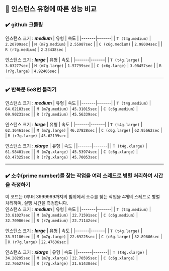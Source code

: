 ## 🔎 인스턴스 유형에 따른 성능 비교
### ✔️ github 크롤링
인스턴스 크기 : ___medium___ 
| 유형 | 속도 |
|-------|-------|
| `T (t4g.medium)` | `2.20709sec` |
| `M (m7g.medium)` | `2.55987sec` |
| `C (c6g.medium)` | `2.98004sec` |
| `R (r7g.medium)` | `2.23438sec` |

인스턴스 크기 : ___large___
| 유형 | 속도 |
|-------|-------|
| `T (t4g.large)` | `3.03277sec` |
| `M (m7g.large)` | `1.57799sec` |
| `C (c6g.large)` | `3.08457sec` |
| `R (r7g.large)` | `4.92406sec` | 

- - -

### ✔️ 반복문 5e8번 돌리기
인스턴스 크기 : ___medium___
| 유형 | 속도 |
|-------|-------|
| `T (t4g.medium)` | `64.02183sec` |
| `M (m7g.medium)` | `45.31015sec` |
| `C (c6g.medium)` | `69.90231sec` |
| `R (r7g.medium)` | `45.56339sec` | 

인스턴스 크기 : ___large___
| 유형 | 속도 |
|-------|-------|
| `T (t4g.large)` | `62.16461sec` |
| `M (m7g.large)` | `46.27828sec` |
| `C (c6g.large)` | `62.95662sec` |
| `R (r7g.large)` | `45.62199sec` |

인스턴스 크기 : ___xlarge___
| 유형 | 속도 |
|-------|-------|
| `T (t4g.xlarge)` | `61.98401sec` |
| `M (m7g.xlarge)` | `45.53974sec` |
| `C (c6g.xlarge)` | `63.47325sec` |
| `R (r7g.xlarge)` | `45.70053sec` |

- - -

### ✔️ 소수(prime number)를 찾는 작업을 여러 스레드로 병렬 처리하여 시간을 측정하기
이 코드는 0부터 3999999까지의 범위에서 소수를 찾는 작업을 4개의 스레드로 병렬 처리하며, 실행 시간을 측정합니다. 
<br>
인스턴스 크기 : ___medium___
| 유형 | 속도 |
|-------|-------|
| `T (t4g.medium)` | `33.81027sec` |
| `M (m7g.medium)` | `22.71591sec` |
| `C (c6g.medium)` | `32.70906sec` |
| `R (r7g.medium)` | `22.71142sec` | 

인스턴스 크기 : ___large___
| 유형 | 속도 |
|-------|-------|
| `T (t4g.large)` | `33.51186sec` |
| `M (m7g.large)` | `22.69225sec` |
| `C (c6g.large)` | `32.89606sec` |
| `R (r7g.large)` | `22.47636sec` |

인스턴스 크기 : ___xlarge___
| 유형 | 속도 |
|-------|-------|
| `T (t4g.xlarge)` | `34.20295sec` |
| `M (m7g.xlarge)` | `22.70595sec` |
| `C (c6g.xlarge)` | `32.76627sec` |
| `R (r7g.xlarge)` | `21.61438sec` |

